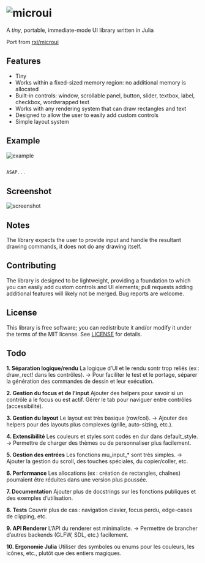 # ![microui](https://user-images.githubusercontent.com/3920290/75171571-be83c500-5723-11ea-8a50-504cc2ae1109.png)
A *tiny*, portable, immediate-mode UI library written in Julia

Port from [rxi/microui](https://github.com/rxi/microui)

## Features
* Tiny
* Works within a fixed-sized memory region: no additional memory is allocated
* Built-in controls: window, scrollable panel, button, slider, textbox, label,
  checkbox, wordwrapped text
* Works with any rendering system that can draw rectangles and text
* Designed to allow the user to easily add custom controls
* Simple layout system

## Example
![example](https://user-images.githubusercontent.com/3920290/75187058-2b598800-5741-11ea-9358-38caf59f8791.png)
```c

ASAP...

```

## Screenshot
![screenshot](https://user-images.githubusercontent.com/3920290/75188642-63ae9580-5744-11ea-9eee-d753ff5c0aa7.png)

## Notes
The library expects the user to provide input and handle the resultant drawing
commands, it does not do any drawing itself.

## Contributing
The library is designed to be lightweight, providing a foundation to which you
can easily add custom controls and UI elements; pull requests adding additional
features will likely not be merged. Bug reports are welcome.

## License
This library is free software; you can redistribute it and/or modify it under
the terms of the MIT license. See [LICENSE](LICENSE) for details.

## Todo
**1. Séparation logique/rendu**
La logique d’UI et le rendu sontr trop reliés (ex : draw_rect! dans les contrôles).
→ Pour faciliter le test et le portage, séparer la génération des commandes de dessin et leur exécution.

**2. Gestion du focus et de l’input**
Ajouter des helpers pour savoir si un contrôle a le focus ou est actif.
Gérer le tab pour naviguer entre contrôles (accessibilité).

**3. Gestion du layout**
Le layout est très basique (row/col).
→ Ajouter des helpers pour des layouts plus complexes (grille, auto-sizing, etc.).

**4. Extensibilité**
Les couleurs et styles sont codés en dur dans default_style.
→ Permettre de charger des thèmes ou de personnaliser plus facilement.

**5. Gestion des entrées**
Les fonctions mu_input_* sont très simples.
→ Ajouter la gestion du scroll, des touches spéciales, du copier/coller, etc.

**6. Performance**
Les allocations (ex : création de rectangles, chaînes) pourraient être réduites dans une version plus poussée.

**7. Documentation**
Ajouter plus de docstrings sur les fonctions publiques et des exemples d’utilisation.

**8. Tests**
Couvrir plus de cas : navigation clavier, focus perdu, edge-cases de clipping, etc.

**9. API Renderer**
L’API du renderer est minimaliste.
→ Permettre de brancher d’autres backends (GLFW, SDL, etc.) facilement.

**10. Ergonomie Julia**
Utiliser des symboles ou enums pour les couleurs, les icônes, etc., plutôt que des entiers magiques.